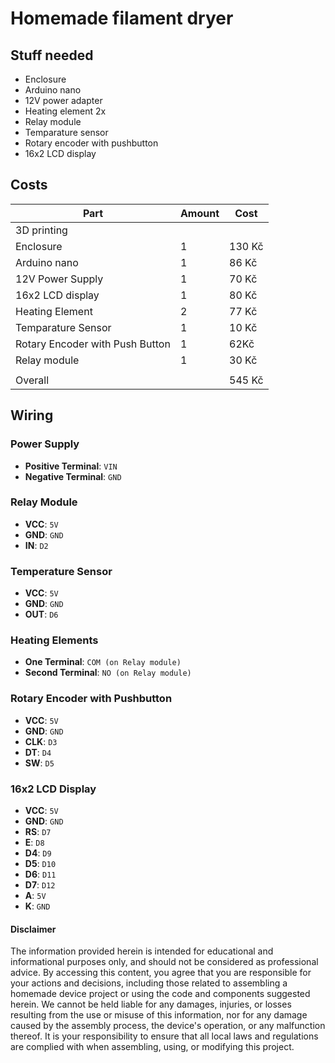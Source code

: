 # Homemade filament dryer

## Stuff needed 
 - Enclosure
 - Arduino nano
 - 12V power adapter
 - Heating element 2x
 - Relay module
 - Temparature sensor
 - Rotary encoder with pushbutton
 - 16x2 LCD display

## Costs
 | Part                 | Amount |  Cost  |
 |----------------------|--------|--------|
 | 3D printing          |        |        |
 | Enclosure            |   1    |  130 Kč|
 | Arduino nano         |   1    |  86 Kč |
 | 12V Power Supply     |   1    |  70 Kč |
 | 16x2 LCD display     |   1    |  80 Kč |
 | Heating Element      |   2    |  77 Kč |
 | Temparature Sensor   |   1    |  10 Kč |
 | Rotary Encoder with Push Button | 1| 62Kč |
 | Relay module         |   1    |  30 Kč  |
 | | |
 | Overall| | 545 Kč |

## Wiring
 ### Power Supply
 - **Positive Terminal**: `VIN`
 - **Negative Terminal**: `GND`

 ### Relay Module
 - **VCC**: `5V`
 - **GND**: `GND`
 - **IN**: `D2`

 ### Temperature Sensor
 - **VCC**: `5V`
 - **GND**: `GND`
 - **OUT**: `D6`

 ### Heating Elements
 - **One Terminal**: `COM (on Relay module)`
 - **Second Terminal**: `NO (on Relay module)`

 ### Rotary Encoder with Pushbutton
 - **VCC**: `5V`
 - **GND**: `GND`
 - **CLK**: `D3`
 - **DT**: `D4`
 - **SW**: `D5`

 ### 16x2 LCD Display
 - **VCC**: `5V`
 - **GND**: `GND`
 - **RS**: `D7`
 - **E**: `D8`
 - **D4**: `D9`
 - **D5**: `D10`
 - **D6**: `D11`
 - **D7**: `D12`
 - **A**: `5V`
 - **K**: `GND`


#### Disclaimer
The information provided herein is intended for educational and informational purposes 
only, and should not be considered as professional advice. By accessing this content, you agree that you 
are responsible for your actions and decisions, including those related to assembling a homemade device 
project or using the code and components suggested herein. We cannot be held liable for any damages, 
injuries, or losses resulting from the use or misuse of this information, nor for any damage caused by 
the assembly process, the device's operation, or any malfunction thereof. It is your responsibility to 
ensure that all local laws and regulations are complied with when assembling, using, or modifying this project.